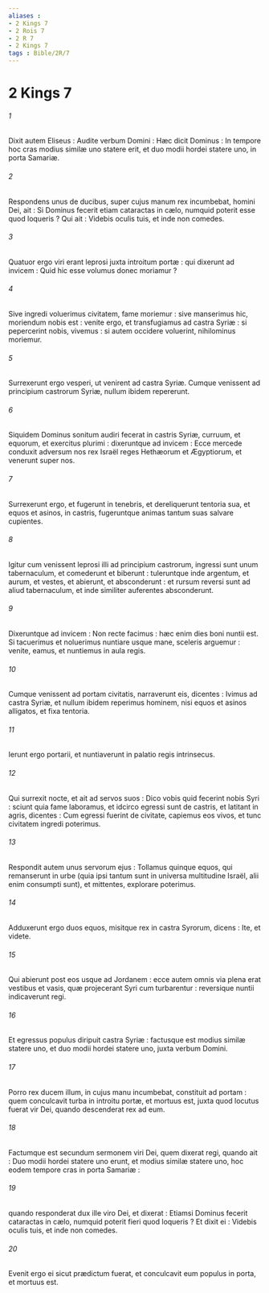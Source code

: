 ```yaml
---
aliases : 
- 2 Kings 7
- 2 Rois 7
- 2 R 7
- 2 Kings 7
tags : Bible/2R/7
---
```


# 2 Kings 7

###### 1
Dixit autem Eliseus : Audite verbum Domini : Hæc dicit Dominus : In tempore hoc cras modius similæ uno statere erit, et duo modii hordei statere uno, in porta Samariæ.
###### 2
Respondens unus de ducibus, super cujus manum rex incumbebat, homini Dei, ait : Si Dominus fecerit etiam cataractas in cælo, numquid poterit esse quod loqueris ? Qui ait : Videbis oculis tuis, et inde non comedes.
###### 3
Quatuor ergo viri erant leprosi juxta introitum portæ : qui dixerunt ad invicem : Quid hic esse volumus donec moriamur ?
###### 4
Sive ingredi voluerimus civitatem, fame moriemur : sive manserimus hic, moriendum nobis est : venite ergo, et transfugiamus ad castra Syriæ : si pepercerint nobis, vivemus : si autem occidere voluerint, nihilominus moriemur.
###### 5
Surrexerunt ergo vesperi, ut venirent ad castra Syriæ. Cumque venissent ad principium castrorum Syriæ, nullum ibidem repererunt.
###### 6
Siquidem Dominus sonitum audiri fecerat in castris Syriæ, curruum, et equorum, et exercitus plurimi : dixeruntque ad invicem : Ecce mercede conduxit adversum nos rex Israël reges Hethæorum et Ægyptiorum, et venerunt super nos.
###### 7
Surrexerunt ergo, et fugerunt in tenebris, et dereliquerunt tentoria sua, et equos et asinos, in castris, fugeruntque animas tantum suas salvare cupientes.
###### 8
Igitur cum venissent leprosi illi ad principium castrorum, ingressi sunt unum tabernaculum, et comederunt et biberunt : tuleruntque inde argentum, et aurum, et vestes, et abierunt, et absconderunt : et rursum reversi sunt ad aliud tabernaculum, et inde similiter auferentes absconderunt.
###### 9
Dixeruntque ad invicem : Non recte facimus : hæc enim dies boni nuntii est. Si tacuerimus et noluerimus nuntiare usque mane, sceleris arguemur : venite, eamus, et nuntiemus in aula regis.
###### 10
Cumque venissent ad portam civitatis, narraverunt eis, dicentes : Ivimus ad castra Syriæ, et nullum ibidem reperimus hominem, nisi equos et asinos alligatos, et fixa tentoria.
###### 11
Ierunt ergo portarii, et nuntiaverunt in palatio regis intrinsecus.
###### 12
Qui surrexit nocte, et ait ad servos suos : Dico vobis quid fecerint nobis Syri : sciunt quia fame laboramus, et idcirco egressi sunt de castris, et latitant in agris, dicentes : Cum egressi fuerint de civitate, capiemus eos vivos, et tunc civitatem ingredi poterimus.
###### 13
Respondit autem unus servorum ejus : Tollamus quinque equos, qui remanserunt in urbe (quia ipsi tantum sunt in universa multitudine Israël, alii enim consumpti sunt), et mittentes, explorare poterimus.
###### 14
Adduxerunt ergo duos equos, misitque rex in castra Syrorum, dicens : Ite, et videte.
###### 15
Qui abierunt post eos usque ad Jordanem : ecce autem omnis via plena erat vestibus et vasis, quæ projecerant Syri cum turbarentur : reversique nuntii indicaverunt regi.
###### 16
Et egressus populus diripuit castra Syriæ : factusque est modius similæ statere uno, et duo modii hordei statere uno, juxta verbum Domini.
###### 17
Porro rex ducem illum, in cujus manu incumbebat, constituit ad portam : quem conculcavit turba in introitu portæ, et mortuus est, juxta quod locutus fuerat vir Dei, quando descenderat rex ad eum.
###### 18
Factumque est secundum sermonem viri Dei, quem dixerat regi, quando ait : Duo modii hordei statere uno erunt, et modius similæ statere uno, hoc eodem tempore cras in porta Samariæ :
###### 19
quando responderat dux ille viro Dei, et dixerat : Etiamsi Dominus fecerit cataractas in cælo, numquid poterit fieri quod loqueris ? Et dixit ei : Videbis oculis tuis, et inde non comedes.
###### 20
Evenit ergo ei sicut prædictum fuerat, et conculcavit eum populus in porta, et mortuus est.
